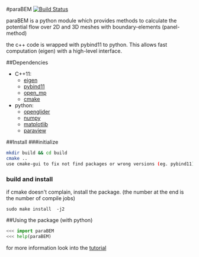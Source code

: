 #paraBEM
[![Build Status](https://travis-ci.org/looooo/paraBEM.svg?branch=master)](https://travis-ci.org/looooo/paraBEM)

paraBEM is a python module which provides methods to calculate the potential flow over 2D and 3D meshes with boundary-elements (panel-method)

the c++ code is wrapped with pybind11 to python. This allows fast computation (eigen) with a high-level interface.

##Dependencies
* C++11:
    - [eigen](http://eigen.tuxfamily.org/index.php?title=Main_Page "Eigen")
    - [pybind11](https://pybind11.readthedocs.org/en/latest/ "pybind11")
    - [open_mp](http://openmp.org/wp/ "open mp")
    - [cmake](http://www.cmake.org/ "cmake")
* python:
    - [openglider](https://github.com/hiaselhans/OpenGlider "OpenGlider")
    - [numpy](http://www.numpy.org/ "mumpy")
    - [matplotlib](http://matplotlib.org/ "matplotlib")
    - [paraview](http://www.paraview.org/ "paraview")

##Install
###initialize
```bash
mkdir build && cd build
cmake ..
use cmake-gui to fix not find packages or wrong versions (eg. pybind11)
```

### build and install
if cmake doesn't complain, install the package. (the number at the end is the number of compile jobs)
```
sudo make install  -j2
```


##Using the package (with python)
```python
<<< import paraBEM
<<< help(paraBEM)
```


for more information look into the [tutorial](https://github.com/looooo/panel-methode/blob/master/doc/tutorial/tutorial.ipynb)
